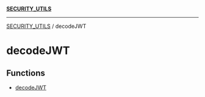 [**SECURITY_UTILS**](../README.md)

***

[SECURITY_UTILS](../README.md) / decodeJWT

# decodeJWT

## Functions

- [decodeJWT](functions/decodeJWT.md)
